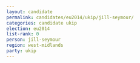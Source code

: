 ```yaml
---
layout: candidate
permalink: candidates/eu2014/ukip/jill-seymour/
categories: candidate ukip
election: eu2014
list-rank: 0
person: jill-seymour
region: west-midlands
party: ukip
---
```

